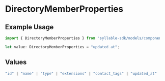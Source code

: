 # DirectoryMemberProperties

## Example Usage

```typescript
import { DirectoryMemberProperties } from "syllable-sdk/models/components";

let value: DirectoryMemberProperties = "updated_at";
```

## Values

```typescript
"id" | "name" | "type" | "extensions" | "contact_tags" | "updated_at"
```